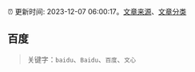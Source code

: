 :alarm_clock: 更新时间: 2023-12-07 06:00:17。[文章来源](/README.md)、[文章分类](/TAGS.md)

## 百度


> 关键字：`baidu`、`Baidu`、`百度`、`文心`



